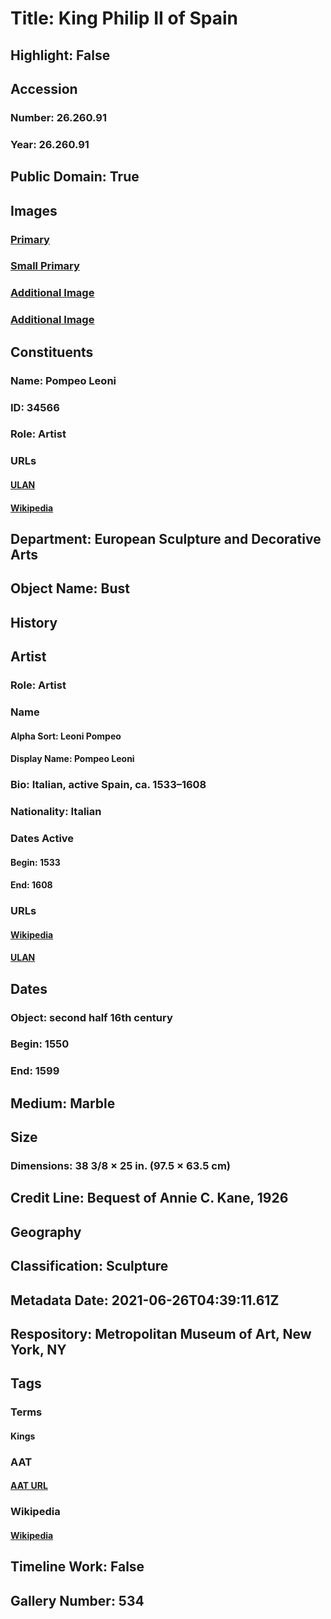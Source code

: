 # Title: King Philip II of Spain
## Highlight: False
## Accession
### Number: 26.260.91
### Year: 26.260.91
## Public Domain: True
## Images
### [Primary](https://images.metmuseum.org/CRDImages/es/original/ES5258.jpg)
### [Small Primary](https://images.metmuseum.org/CRDImages/es/web-large/ES5258.jpg)
### [Additional Image](https://images.metmuseum.org/CRDImages/es/original/ES5259.jpg)
### [Additional Image](https://images.metmuseum.org/CRDImages/es/original/DP147008.jpg)
## Constituents
### Name: Pompeo Leoni
### ID: 34566
### Role: Artist
### URLs
#### [ULAN](http://vocab.getty.edu/page/ulan/500037449)
#### [Wikipedia](https://www.wikidata.org/wiki/Q1858775)
## Department: European Sculpture and Decorative Arts
## Object Name: Bust
## History
## Artist
### Role: Artist
### Name
#### Alpha Sort: Leoni Pompeo
#### Display Name: Pompeo Leoni
### Bio: Italian, active Spain, ca. 1533–1608
### Nationality: Italian
### Dates Active
#### Begin: 1533
#### End: 1608
### URLs
#### [Wikipedia](https://www.wikidata.org/wiki/Q1858775)
#### [ULAN](http://vocab.getty.edu/page/ulan/500037449)
## Dates
### Object: second half 16th century
### Begin: 1550
### End: 1599
## Medium: Marble
## Size
### Dimensions: 38 3/8 × 25 in. (97.5 × 63.5 cm)
## Credit Line: Bequest of Annie C. Kane, 1926
## Geography
## Classification: Sculpture
## Metadata Date: 2021-06-26T04:39:11.61Z
## Respository: Metropolitan Museum of Art, New York, NY
## Tags
### Terms
#### Kings
### AAT
#### [AAT URL](http://vocab.getty.edu/page/aat/300025481)
### Wikipedia
#### [Wikipedia]()
## Timeline Work: False
## Gallery Number: 534